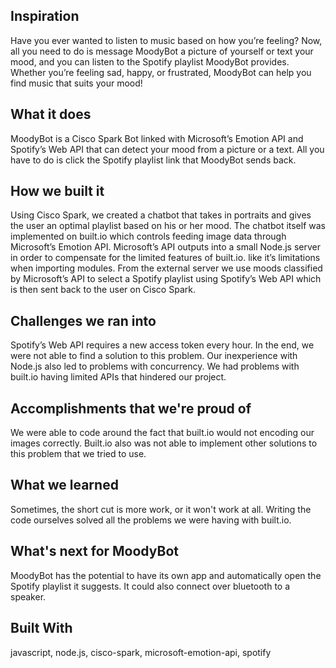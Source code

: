 ## Inspiration
Have you ever wanted to listen to music based on how you’re feeling? Now, all you need to do is message MoodyBot a picture of yourself or text your mood, and you can listen to the Spotify playlist MoodyBot provides. Whether you’re feeling sad, happy, or frustrated, MoodyBot can help you find music that suits your mood!

## What it does
MoodyBot is a Cisco Spark Bot linked with Microsoft’s Emotion API and Spotify’s Web API that can detect your mood from a picture or a text. All you have to do is click the Spotify playlist link that MoodyBot sends back.

## How we built it
Using Cisco Spark, we created a chatbot that takes in portraits and gives the user an optimal playlist based on his or her mood. The chatbot itself was implemented on built.io which controls feeding image data through Microsoft’s Emotion API. Microsoft’s API outputs into a small Node.js server in order to compensate for the limited features of built.io. like it’s limitations when importing modules. From the external server we use moods classified by Microsoft’s API to select a Spotify playlist using Spotify’s Web API which is then sent back to the user on Cisco Spark.

## Challenges we ran into
Spotify’s Web API requires a new access token every hour. In the end, we were not able to find a solution to this problem. Our inexperience with Node.js also led to problems with concurrency. We had problems with built.io having limited APIs that hindered our project.

## Accomplishments that we're proud of
We were able to code around the fact that built.io would not encoding our images correctly. Built.io also was not able to implement other solutions to this problem that we tried to use.

## What we learned
Sometimes, the short cut is more work, or it won't work at all. Writing the code ourselves solved all the problems we were having with built.io.

## What's next for MoodyBot
MoodyBot has the potential to have its own app and automatically open the Spotify playlist it suggests. It could also connect over bluetooth to a speaker.

## Built With
javascript, node.js, cisco-spark, microsoft-emotion-api, spotify
